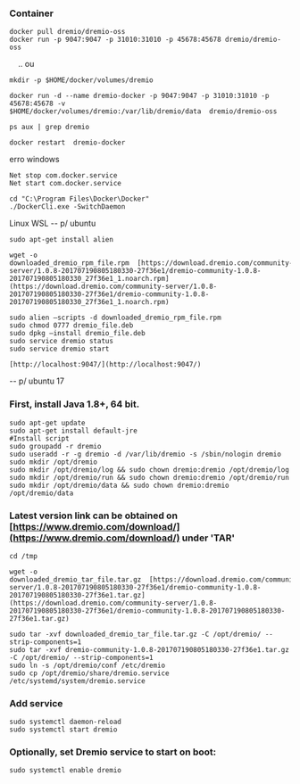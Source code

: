 ### Container
```
docker pull dremio/dremio-oss
docker run -p 9047:9047 -p 31010:31010 -p 45678:45678 dremio/dremio-oss
```

    .. ou

```
mkdir -p $HOME/docker/volumes/dremio

docker run -d --name dremio-docker -p 9047:9047 -p 31010:31010 -p 45678:45678 -v $HOME/docker/volumes/dremio:/var/lib/dremio/data  dremio/dremio-oss

ps aux | grep dremio

docker restart  dremio-docker
```

erro windows
```
Net stop com.docker.service
Net start com.docker.service

cd "C:\Program Files\Docker\Docker"
./DockerCli.exe -SwitchDaemon
```

Linux WSL
-- p/ ubuntu
```
sudo apt-get install alien

wget -o downloaded_dremio_rpm_file.rpm  [https://download.dremio.com/community-server/1.0.8-201707190805180330-27f36e1/dremio-community-1.0.8-201707190805180330_27f36e1_1.noarch.rpm](https://download.dremio.com/community-server/1.0.8-201707190805180330-27f36e1/dremio-community-1.0.8-201707190805180330_27f36e1_1.noarch.rpm)

sudo alien –scripts -d downloaded_dremio_rpm_file.rpm
sudo chmod 0777 dremio_file.deb
sudo dpkg –install dremio_file.deb
sudo service dremio status
sudo service dremio start

[http://localhost:9047/](http://localhost:9047/)
```

  

-- p/ ubuntu 17
### First, install Java 1.8+, 64 bit.
```
sudo apt-get update
sudo apt-get install default-jre
#Install script
sudo groupadd -r dremio
sudo useradd -r -g dremio -d /var/lib/dremio -s /sbin/nologin dremio
sudo mkdir /opt/dremio
sudo mkdir /opt/dremio/log && sudo chown dremio:dremio /opt/dremio/log
sudo mkdir /opt/dremio/run && sudo chown dremio:dremio /opt/dremio/run
sudo mkdir /opt/dremio/data && sudo chown dremio:dremio /opt/dremio/data
```
### Latest version link can be obtained on [https://www.dremio.com/download/](https://www.dremio.com/download/) under 'TAR'
```
cd /tmp

wget -o downloaded_dremio_tar_file.tar.gz  [https://download.dremio.com/community-server/1.0.8-201707190805180330-27f36e1/dremio-community-1.0.8-201707190805180330-27f36e1.tar.gz](https://download.dremio.com/community-server/1.0.8-201707190805180330-27f36e1/dremio-community-1.0.8-201707190805180330-27f36e1.tar.gz)

sudo tar -xvf downloaded_dremio_tar_file.tar.gz -C /opt/dremio/ --strip-components=1
sudo tar -xvf dremio-community-1.0.8-201707190805180330-27f36e1.tar.gz -C /opt/dremio/ --strip-components=1
sudo ln -s /opt/dremio/conf /etc/dremio
sudo cp /opt/dremio/share/dremio.service /etc/systemd/system/dremio.service
```

### Add service
```
sudo systemctl daemon-reload
sudo systemctl start dremio
```

### Optionally, set Dremio service to start on boot:
`sudo systemctl enable dremio`